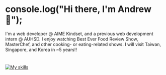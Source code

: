 # console.log("Hi there, I'm Andrew 👋");
I'm a web developer @ AIME Kindset, and a previous web development intern @ AUHSD. I enjoy watching Best Ever Food Review Show, MasterChef, and other cooking- or eating-related shows. I will visit Taiwan, Singapore, and Korea in ~5 years!!

#
[![My skills](https://skillicons.dev/icons?i=js,ts,html,css,nodejs,python,vite,react,express,graphql,anaconda,pytorch)](https://skillicons.dev)
